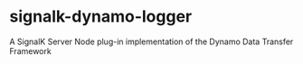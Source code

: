 # signalk-dynamo-logger
A SignalK Server Node plug-in implementation of the Dynamo Data Transfer Framework
